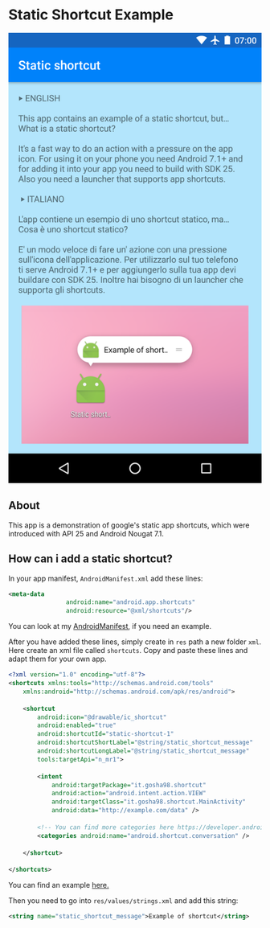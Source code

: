 # Static Shortcut Example
<img src="https://github.com/folgore95/staticshortcut/blob/master/exampleapp.png"/>

## About

This app is a demonstration of google's static app shortcuts, which were introduced with API 25 and Android Nougat 7.1.

## How can i add a static shortcut?

In your app manifest, `AndroidManifest.xml` add these lines:

```xml
<meta-data
                android:name="android.app.shortcuts"
                android:resource="@xml/shortcuts"/>

```

You can look at my <a href="https://github.com/folgore95/staticshortcut/blob/master/app/src/main/AndroidManifest.xml">AndroidManifest</a>, if you need an example.

After you have added these lines, simply create in `res` path a new folder `xml`. Here create an xml file called `shortcuts`. Copy and paste these lines and adapt them for your own app.

```xml
<?xml version="1.0" encoding="utf-8"?>
<shortcuts xmlns:tools="http://schemas.android.com/tools"
    xmlns:android="http://schemas.android.com/apk/res/android">

    <shortcut
        android:icon="@drawable/ic_shortcut"
        android:enabled="true"
        android:shortcutId="static-shortcut-1"
        android:shortcutShortLabel="@string/static_shortcut_message"
        android:shortcutLongLabel="@string/static_shortcut_message"
        tools:targetApi="n_mr1">

        <intent
            android:targetPackage="it.gosha98.shortcut"
            android:action="android.intent.action.VIEW"
            android:targetClass="it.gosha98.shortcut.MainActivity"
            android:data="http://example.com/data" />

        <!-- You can find more categories here https://developer.android.com/guide/topics/ui/shortcuts.html -->
        <categories android:name="android.shortcut.conversation" />

    </shortcut>

</shortcuts>
```

You can find an example <a href="https://github.com/folgore95/staticshortcut/blob/master/app/src/main/res/xml/shortcuts.xml">here.</a>

Then you need to go into `res/values/strings.xml` and add this string:

```xml
<string name="static_shortcut_message">Example of shortcut</string>


